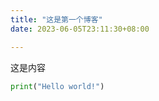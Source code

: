 ```yaml
---
title: "这是第一个博客"
date: 2023-06-05T23:11:30+08:00

---
```


这是内容

```python
print("Hello world!")
```
